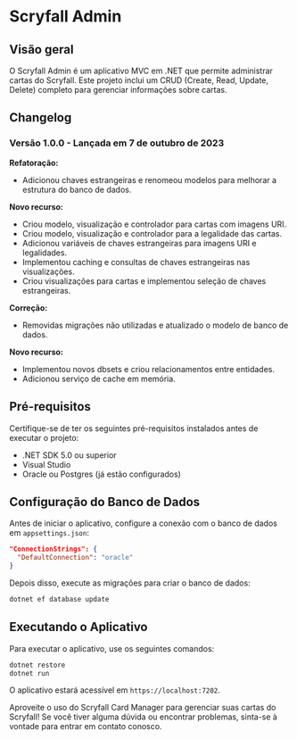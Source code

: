 # Scryfall Admin

## Visão geral

O Scryfall Admin é um aplicativo MVC em .NET que permite administrar cartas do Scryfall. Este projeto inclui um CRUD (Create, Read, Update, Delete) completo para gerenciar informações sobre cartas.

## Changelog

### Versão 1.0.0 - Lançada em 7 de outubro de 2023

**Refatoração:**
- Adicionou chaves estrangeiras e renomeou modelos para melhorar a estrutura do banco de dados.

**Novo recurso:**
- Criou modelo, visualização e controlador para cartas com imagens URI.
- Criou modelo, visualização e controlador para a legalidade das cartas.
- Adicionou variáveis de chaves estrangeiras para imagens URI e legalidades.
- Implementou caching e consultas de chaves estrangeiras nas visualizações.
- Criou visualizações para cartas e implementou seleção de chaves estrangeiras.

**Correção:**
- Removidas migrações não utilizadas e atualizado o modelo de banco de dados.

**Novo recurso:**
- Implementou novos dbsets e criou relacionamentos entre entidades.
- Adicionou serviço de cache em memória.

## Pré-requisitos

Certifique-se de ter os seguintes pré-requisitos instalados antes de executar o projeto:

- .NET SDK 5.0 ou superior
- Visual Studio
- Oracle ou Postgres (já estão configurados)

## Configuração do Banco de Dados

Antes de iniciar o aplicativo, configure a conexão com o banco de dados em `appsettings.json`:

```json
"ConnectionStrings": {
  "DefaultConnection": "oracle"
}
```

Depois disso, execute as migrações para criar o banco de dados:

```bash
dotnet ef database update
```

## Executando o Aplicativo

Para executar o aplicativo, use os seguintes comandos:

```bash
dotnet restore
dotnet run
```

O aplicativo estará acessível em `https://localhost:7202`.

Aproveite o uso do Scryfall Card Manager para gerenciar suas cartas do Scryfall! Se você tiver alguma dúvida ou encontrar problemas, sinta-se à vontade para entrar em contato conosco.
